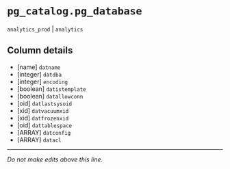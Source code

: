 # `pg_catalog.pg_database`
`analytics_prod` | `analytics`

## Column details
* [name]      `datname`
* [integer]   `datdba`
* [integer]   `encoding`
* [boolean]   `datistemplate`
* [boolean]   `datallowconn`
* [oid]       `datlastsysoid`
* [xid]       `datvacuumxid`
* [xid]       `datfrozenxid`
* [oid]       `dattablespace`
* [ARRAY]     `datconfig`
* [ARRAY]     `datacl`

-------------------------------------------------------------------------------
*Do not make edits above this line.*
